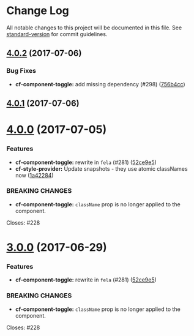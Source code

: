 # Change Log

All notable changes to this project will be documented in this file.
See [standard-version](https://github.com/conventional-changelog/standard-version) for commit guidelines.

<a name="4.0.2"></a>
## [4.0.2](https://github.com/koddsson/cf-ui/compare/cf-component-toggle@4.0.1...cf-component-toggle@4.0.2) (2017-07-06)


### Bug Fixes

* **cf-component-toggle:** add missing dependency (#298) ([756b4cc](https://github.com/koddsson/cf-ui/commit/756b4cc))




<a name="4.0.1"></a>
## [4.0.1](https://github.com/koddsson/cf-ui/compare/cf-component-toggle@4.0.0...cf-component-toggle@4.0.1) (2017-07-06)




<a name="4.0.0"></a>
# [4.0.0](https://github.com/cloudflare/cf-ui/compare/cf-component-toggle@2.2.1...cf-component-toggle@4.0.0) (2017-07-05)


### Features

* **cf-component-toggle:** rewrite in `fela` (#281) ([52ce9e5](https://github.com/cloudflare/cf-ui/commit/52ce9e5))
* **cf-style-provider:** Update snapshots - they use atomic classNames now ([1a42284](https://github.com/cloudflare/cf-ui/commit/1a42284))


### BREAKING CHANGES

* **cf-component-toggle:** `className` prop is no longer applied to the component.

Closes: #228




<a name="3.0.0"></a>
# [3.0.0](https://github.com/koddsson/cf-ui/compare/cf-component-toggle@2.2.1...cf-component-toggle@3.0.0) (2017-06-29)


### Features

* **cf-component-toggle:** rewrite in `fela` (#281) ([52ce9e5](https://github.com/koddsson/cf-ui/commit/52ce9e5))


### BREAKING CHANGES

* **cf-component-toggle:** `className` prop is no longer applied to the component.

Closes: #228
